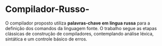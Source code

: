 # Compilador-Russo-
O compilador proposto utiliza **palavras-chave em língua russa** para a definição dos comandos da linguagem fonte. O trabalho segue as etapas clássicas de construção de compiladores, contemplando análise léxica, sintática e um controle básico de erros.  
